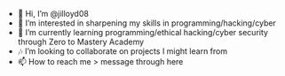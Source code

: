 - 👋 Hi, I’m @jilloyd08
- 👀 I’m interested in sharpening my skills in programming/hacking/cyber
- 🌱 I’m currently learning programming/ethical hacking/cyber security through Zero to Mastery Academy
- 🎶 I’m looking to collaborate on projects I might learn from
- 📫 How to reach me > message through here

<!---
jilloyd08/jilloyd08 is a ✨ special ✨ repository because its `README.md` (this file) appears on your GitHub profile.
You can click the Preview link to take a look at your changes.
--->
